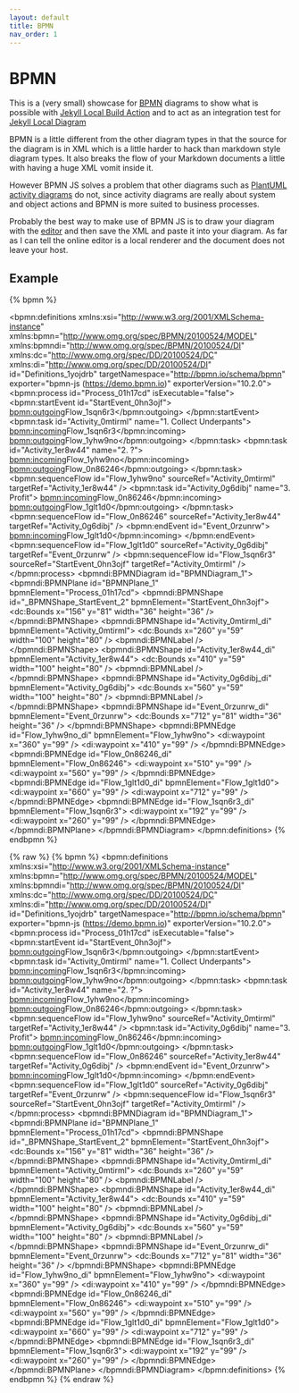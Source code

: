```yaml
---
layout: default
title: BPMN
nav_order: 1
---
```


# BPMN

This is a (very small) showcase for [BPMN](https://bpmn.io) diagrams to show what is possible with [Jekyll Local Build Action](https://github.com/jekyll-local-diagram-build-action) and to act as an integration test for [Jekyll Local Diagram](https://github.com/hackinghat/jekyll-local-diagram)

BPMN is a little different from the other diagram types in that the source for the diagram is in XML which is a little harder to hack than markdown style diagram types.  It also breaks the flow of your Markdown documents a little with having a huge XML vomit inside it.

However BPMN JS solves a problem that other diagrams such as [PlantUML activity diagrams](https://plantuml.com/activity-diagram-legacy) do not, since activity diagrams are really about system and object actions and BPMN is more suited to business processes.   

Probably the best way to make use of BPMN JS is to draw your diagram with the [editor](https://demo.bpmn.io/new) and then save the XML and paste it into your diagram.  As far as I can tell the online editor is a local renderer and the document does not leave your host.

## Example

{% bpmn %}
<?xml version="1.0" encoding="UTF-8"?>
<bpmn:definitions xmlns:xsi="http://www.w3.org/2001/XMLSchema-instance" xmlns:bpmn="http://www.omg.org/spec/BPMN/20100524/MODEL" xmlns:bpmndi="http://www.omg.org/spec/BPMN/20100524/DI" xmlns:dc="http://www.omg.org/spec/DD/20100524/DC" xmlns:di="http://www.omg.org/spec/DD/20100524/DI" id="Definitions_1yojdrb" targetNamespace="http://bpmn.io/schema/bpmn" exporter="bpmn-js (https://demo.bpmn.io)" exporterVersion="10.2.0">
  <bpmn:process id="Process_01h17cd" isExecutable="false">
    <bpmn:startEvent id="StartEvent_0hn3ojf">
      <bpmn:outgoing>Flow_1sqn6r3</bpmn:outgoing>
    </bpmn:startEvent>
    <bpmn:task id="Activity_0mtirml" name="1. Collect Underpants">
      <bpmn:incoming>Flow_1sqn6r3</bpmn:incoming>
      <bpmn:outgoing>Flow_1yhw9no</bpmn:outgoing>
    </bpmn:task>
    <bpmn:task id="Activity_1er8w44" name="2. ?">
      <bpmn:incoming>Flow_1yhw9no</bpmn:incoming>
      <bpmn:outgoing>Flow_0n86246</bpmn:outgoing>
    </bpmn:task>
    <bpmn:sequenceFlow id="Flow_1yhw9no" sourceRef="Activity_0mtirml" targetRef="Activity_1er8w44" />
    <bpmn:task id="Activity_0g6dibj" name="3. Profit">
      <bpmn:incoming>Flow_0n86246</bpmn:incoming>
      <bpmn:outgoing>Flow_1glt1d0</bpmn:outgoing>
    </bpmn:task>
    <bpmn:sequenceFlow id="Flow_0n86246" sourceRef="Activity_1er8w44" targetRef="Activity_0g6dibj" />
    <bpmn:endEvent id="Event_0rzunrw">
      <bpmn:incoming>Flow_1glt1d0</bpmn:incoming>
    </bpmn:endEvent>
    <bpmn:sequenceFlow id="Flow_1glt1d0" sourceRef="Activity_0g6dibj" targetRef="Event_0rzunrw" />
    <bpmn:sequenceFlow id="Flow_1sqn6r3" sourceRef="StartEvent_0hn3ojf" targetRef="Activity_0mtirml" />
  </bpmn:process>
  <bpmndi:BPMNDiagram id="BPMNDiagram_1">
    <bpmndi:BPMNPlane id="BPMNPlane_1" bpmnElement="Process_01h17cd">
      <bpmndi:BPMNShape id="_BPMNShape_StartEvent_2" bpmnElement="StartEvent_0hn3ojf">
        <dc:Bounds x="156" y="81" width="36" height="36" />
      </bpmndi:BPMNShape>
      <bpmndi:BPMNShape id="Activity_0mtirml_di" bpmnElement="Activity_0mtirml">
        <dc:Bounds x="260" y="59" width="100" height="80" />
        <bpmndi:BPMNLabel />
      </bpmndi:BPMNShape>
      <bpmndi:BPMNShape id="Activity_1er8w44_di" bpmnElement="Activity_1er8w44">
        <dc:Bounds x="410" y="59" width="100" height="80" />
        <bpmndi:BPMNLabel />
      </bpmndi:BPMNShape>
      <bpmndi:BPMNShape id="Activity_0g6dibj_di" bpmnElement="Activity_0g6dibj">
        <dc:Bounds x="560" y="59" width="100" height="80" />
        <bpmndi:BPMNLabel />
      </bpmndi:BPMNShape>
      <bpmndi:BPMNShape id="Event_0rzunrw_di" bpmnElement="Event_0rzunrw">
        <dc:Bounds x="712" y="81" width="36" height="36" />
      </bpmndi:BPMNShape>
      <bpmndi:BPMNEdge id="Flow_1yhw9no_di" bpmnElement="Flow_1yhw9no">
        <di:waypoint x="360" y="99" />
        <di:waypoint x="410" y="99" />
      </bpmndi:BPMNEdge>
      <bpmndi:BPMNEdge id="Flow_0n86246_di" bpmnElement="Flow_0n86246">
        <di:waypoint x="510" y="99" />
        <di:waypoint x="560" y="99" />
      </bpmndi:BPMNEdge>
      <bpmndi:BPMNEdge id="Flow_1glt1d0_di" bpmnElement="Flow_1glt1d0">
        <di:waypoint x="660" y="99" />
        <di:waypoint x="712" y="99" />
      </bpmndi:BPMNEdge>
      <bpmndi:BPMNEdge id="Flow_1sqn6r3_di" bpmnElement="Flow_1sqn6r3">
        <di:waypoint x="192" y="99" />
        <di:waypoint x="260" y="99" />
      </bpmndi:BPMNEdge>
    </bpmndi:BPMNPlane>
  </bpmndi:BPMNDiagram>
</bpmn:definitions>
{% endbpmn %}

{% raw %}
    {% bpmn %}
    <?xml version="1.0" encoding="UTF-8"?>
    <bpmn:definitions xmlns:xsi="http://www.w3.org/2001/XMLSchema-instance" xmlns:bpmn="http://www.omg.org/spec/BPMN/20100524/MODEL" xmlns:bpmndi="http://www.omg.org/spec/BPMN/20100524/DI" xmlns:dc="http://www.omg.org/spec/DD/20100524/DC" xmlns:di="http://www.omg.org/spec/DD/20100524/DI" id="Definitions_1yojdrb" targetNamespace="http://bpmn.io/schema/bpmn" exporter="bpmn-js (https://demo.bpmn.io)" exporterVersion="10.2.0">
    <bpmn:process id="Process_01h17cd" isExecutable="false">
        <bpmn:startEvent id="StartEvent_0hn3ojf">
        <bpmn:outgoing>Flow_1sqn6r3</bpmn:outgoing>
        </bpmn:startEvent>
        <bpmn:task id="Activity_0mtirml" name="1. Collect Underpants">
        <bpmn:incoming>Flow_1sqn6r3</bpmn:incoming>
        <bpmn:outgoing>Flow_1yhw9no</bpmn:outgoing>
        </bpmn:task>
        <bpmn:task id="Activity_1er8w44" name="2. ?">
        <bpmn:incoming>Flow_1yhw9no</bpmn:incoming>
        <bpmn:outgoing>Flow_0n86246</bpmn:outgoing>
        </bpmn:task>
        <bpmn:sequenceFlow id="Flow_1yhw9no" sourceRef="Activity_0mtirml" targetRef="Activity_1er8w44" />
        <bpmn:task id="Activity_0g6dibj" name="3. Profit">
        <bpmn:incoming>Flow_0n86246</bpmn:incoming>
        <bpmn:outgoing>Flow_1glt1d0</bpmn:outgoing>
        </bpmn:task>
        <bpmn:sequenceFlow id="Flow_0n86246" sourceRef="Activity_1er8w44" targetRef="Activity_0g6dibj" />
        <bpmn:endEvent id="Event_0rzunrw">
        <bpmn:incoming>Flow_1glt1d0</bpmn:incoming>
        </bpmn:endEvent>
        <bpmn:sequenceFlow id="Flow_1glt1d0" sourceRef="Activity_0g6dibj" targetRef="Event_0rzunrw" />
        <bpmn:sequenceFlow id="Flow_1sqn6r3" sourceRef="StartEvent_0hn3ojf" targetRef="Activity_0mtirml" />
    </bpmn:process>
    <bpmndi:BPMNDiagram id="BPMNDiagram_1">
        <bpmndi:BPMNPlane id="BPMNPlane_1" bpmnElement="Process_01h17cd">
        <bpmndi:BPMNShape id="_BPMNShape_StartEvent_2" bpmnElement="StartEvent_0hn3ojf">
            <dc:Bounds x="156" y="81" width="36" height="36" />
        </bpmndi:BPMNShape>
        <bpmndi:BPMNShape id="Activity_0mtirml_di" bpmnElement="Activity_0mtirml">
            <dc:Bounds x="260" y="59" width="100" height="80" />
            <bpmndi:BPMNLabel />
        </bpmndi:BPMNShape>
        <bpmndi:BPMNShape id="Activity_1er8w44_di" bpmnElement="Activity_1er8w44">
            <dc:Bounds x="410" y="59" width="100" height="80" />
            <bpmndi:BPMNLabel />
        </bpmndi:BPMNShape>
        <bpmndi:BPMNShape id="Activity_0g6dibj_di" bpmnElement="Activity_0g6dibj">
            <dc:Bounds x="560" y="59" width="100" height="80" />
            <bpmndi:BPMNLabel />
        </bpmndi:BPMNShape>
        <bpmndi:BPMNShape id="Event_0rzunrw_di" bpmnElement="Event_0rzunrw">
            <dc:Bounds x="712" y="81" width="36" height="36" />
        </bpmndi:BPMNShape>
        <bpmndi:BPMNEdge id="Flow_1yhw9no_di" bpmnElement="Flow_1yhw9no">
            <di:waypoint x="360" y="99" />
            <di:waypoint x="410" y="99" />
        </bpmndi:BPMNEdge>
        <bpmndi:BPMNEdge id="Flow_0n86246_di" bpmnElement="Flow_0n86246">
            <di:waypoint x="510" y="99" />
            <di:waypoint x="560" y="99" />
        </bpmndi:BPMNEdge>
        <bpmndi:BPMNEdge id="Flow_1glt1d0_di" bpmnElement="Flow_1glt1d0">
            <di:waypoint x="660" y="99" />
            <di:waypoint x="712" y="99" />
        </bpmndi:BPMNEdge>
        <bpmndi:BPMNEdge id="Flow_1sqn6r3_di" bpmnElement="Flow_1sqn6r3">
            <di:waypoint x="192" y="99" />
            <di:waypoint x="260" y="99" />
        </bpmndi:BPMNEdge>
        </bpmndi:BPMNPlane>
    </bpmndi:BPMNDiagram>
    </bpmn:definitions>
    {% endbpmn %}
{% endraw %}

